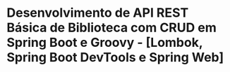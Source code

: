 # Desenvolvimento de API REST Básica de Biblioteca com CRUD em Spring Boot e Groovy - [Lombok, Spring Boot DevTools e Spring Web]

